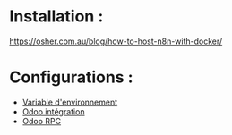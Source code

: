 # Installation : 
<https://osher.com.au/blog/how-to-host-n8n-with-docker/>
# Configurations :
 - [Variable d'environnement](https://docs.n8n.io/hosting/configuration/environment-variables/nodes/)
 - [Odoo intégration](https://n8n.io/integrations/odoo/)
 - [Odoo RPC](https://www.npmjs.com/package/odoorpc)
